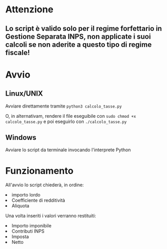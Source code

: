 # Attenzione
## Lo script è valido solo per il regime forfettario in Gestione Separata INPS, non applicate i suoi calcoli se non aderite a questo tipo di regime fiscale!

# Avvio
## Linux/UNIX

Avviare direttamente tramite
```python3 calcolo_tasse.py```

O, in alternativam, rendere il file eseguibile con
```sudo chmod +x calcolo_tasse.py```
e poi eseguirlo con
```./calcolo_tasse.py```

## Windows
Avviare lo script da terminale invocando l'interprete Python


# Funzionamento
All'avvio lo script chiederà, in ordine:
<li>importo lordo</li>
<li>Coefficiente di redditività</li>
<li>Aliquota</li>

Una volta inseriti i valori verranno restituiti:
<li>Importo imponibile</li>
<li>Contributi INPS</li>
<li>Imposta</li>
<li>Netto</li>
